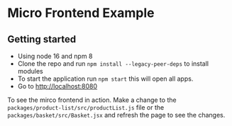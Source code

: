 # Micro Frontend Example

## Getting started

- Using node 16 and npm 8
- Clone the repo and run `npm install --legacy-peer-deps` to install modules
- To start the application run `npm start` this will open all apps.
- Go to [http://localhost:8080](http://localhost:8080)

To see the mirco frontend in action. Make a change to the `packages/product-list/src/productList.js` file or the `packages/basket/src/Basket.jsx` and refresh the page to see the changes.
